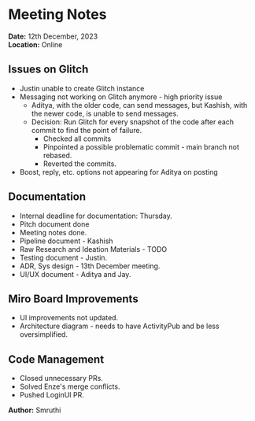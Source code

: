 # Meeting Notes

**Date:** 12th December, 2023  
**Location:** Online

## Issues on Glitch

- Justin unable to create Glitch instance
- Messaging not working on Glitch anymore - high priority issue
  - Aditya, with the older code, can send messages, but Kashish, with the newer code, is unable to send messages.
  - Decision: Run Glitch for every snapshot of the code after each commit to find the point of failure.
    - Checked all commits
    - Pinpointed a possible problematic commit - main branch not rebased.
    - Reverted the commits.
- Boost, reply, etc. options not appearing for Aditya on posting

## Documentation

- Internal deadline for documentation: Thursday.
- Pitch document done
- Meeting notes done.
- Pipeline document - Kashish
- Raw Research and Ideation Materials - TODO
- Testing document - Justin.
- ADR, Sys design - 13th December meeting.
- UI/UX document - Aditya and Jay.

## Miro Board Improvements

- UI improvements not updated.
- Architecture diagram - needs to have ActivityPub and be less oversimplified.

## Code Management

- Closed unnecessary PRs.
- Solved Enze's merge conflicts.
- Pushed LoginUI PR.

**Author:** Smruthi
